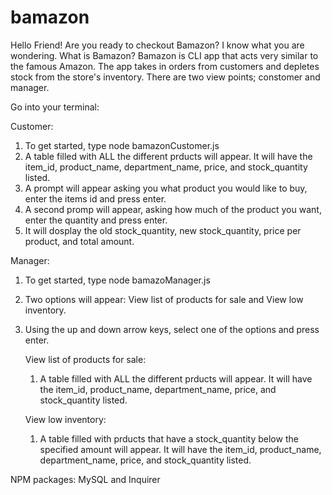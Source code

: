 # bamazon

Hello Friend! Are you ready to checkout Bamazon? I know what you are wondering. What is Bamazon? 
Bamazon is CLI app that acts very similar to the famous Amazon. The app takes in orders from customers and depletes stock from the store's inventory. There are two view points; constomer and manager. 

Go into your terminal:

Customer:
1. To get started, type node bamazonCustomer.js
2. A table filled with ALL the different prducts will appear. It will have the item_id, product_name, department_name, price, and       stock_quantity listed.
3. A prompt will appear asking you what product you would like to buy, enter the items id and press enter.
4. A second promp will appear, asking how much of the product you want, enter the quantity and press enter.
5. It will dosplay the old stock_quantity, new stock_quantity, price per product, and total amount.

Manager:
1. To get started, type node bamazoManager.js
2. Two options will appear: View list of products for sale and View low inventory.
3. Using the up and down arrow keys, select one of the options and press enter.

    View list of products for sale:
    1. A table filled with ALL the different prducts will appear. It will have the item_id, product_name, department_name, price, and stock_quantity listed.

    View low inventory:
    1. A table filled with prducts that have a stock_quantity below the specified amount will appear. It will have the item_id, product_name, department_name, price, and stock_quantity listed.

NPM packages: MySQL and Inquirer

